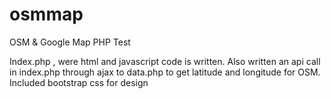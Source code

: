 # osmmap
OSM &amp; Google Map PHP Test

Index.php , were html and javascript code is written. 
Also written an api call in index.php through ajax to data.php to get latitude and longitude for OSM. 
Included bootstrap css for design
